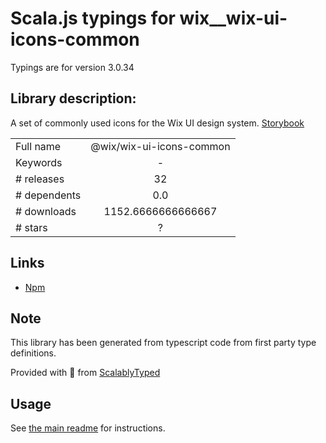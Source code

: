 
# Scala.js typings for wix__wix-ui-icons-common

Typings are for version 3.0.34

## Library description:
A set of commonly used icons for the Wix UI design system. [Storybook](https://wix-pages.com/wix-ui-icons-common)

|                    |                 |
| ------------------ | :-------------: |
| Full name          | @wix/wix-ui-icons-common |
| Keywords           | - |
| # releases         | 32 |
| # dependents       | 0.0 |
| # downloads        | 1152.6666666666667 |
| # stars            | ? |

## Links
- [Npm](https://www.npmjs.com/package/%40wix%2Fwix-ui-icons-common)
    


## Note
This library has been generated from typescript code from first party type definitions.

Provided with :purple_heart: from [ScalablyTyped](https://github.com/oyvindberg/ScalablyTyped)

## Usage
See [the main readme](../../readme.md) for instructions.


